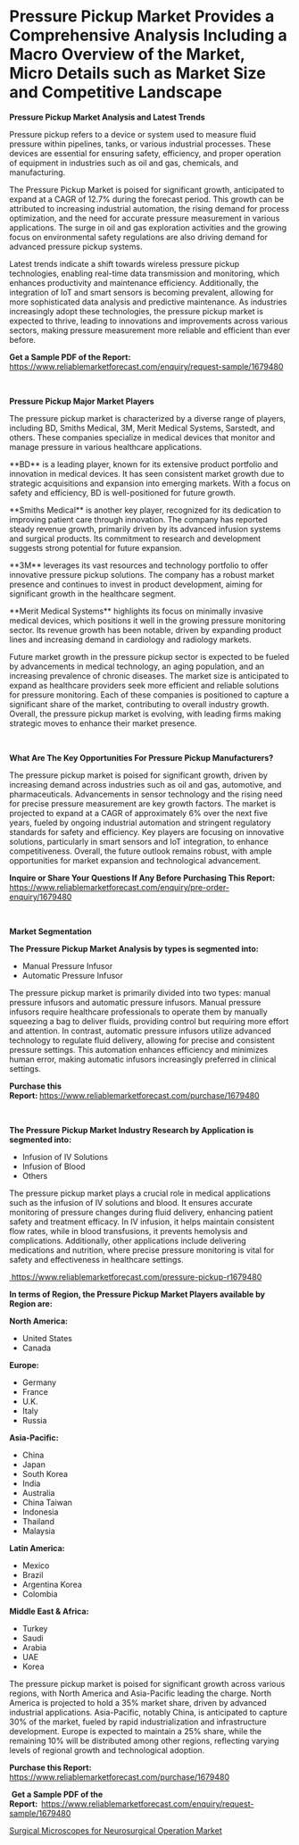<p><h1>Pressure Pickup Market Provides a Comprehensive Analysis Including a Macro Overview of the Market, Micro Details such as Market Size and Competitive Landscape</h1></p><p><strong>Pressure Pickup Market Analysis and Latest Trends</strong></p>
<p><p>Pressure pickup refers to a device or system used to measure fluid pressure within pipelines, tanks, or various industrial processes. These devices are essential for ensuring safety, efficiency, and proper operation of equipment in industries such as oil and gas, chemicals, and manufacturing.</p><p>The Pressure Pickup Market is poised for significant growth, anticipated to expand at a CAGR of 12.7% during the forecast period. This growth can be attributed to increasing industrial automation, the rising demand for process optimization, and the need for accurate pressure measurement in various applications. The surge in oil and gas exploration activities and the growing focus on environmental safety regulations are also driving demand for advanced pressure pickup systems.</p><p>Latest trends indicate a shift towards wireless pressure pickup technologies, enabling real-time data transmission and monitoring, which enhances productivity and maintenance efficiency. Additionally, the integration of IoT and smart sensors is becoming prevalent, allowing for more sophisticated data analysis and predictive maintenance. As industries increasingly adopt these technologies, the pressure pickup market is expected to thrive, leading to innovations and improvements across various sectors, making pressure measurement more reliable and efficient than ever before.</p></p>
<p><strong>Get a Sample PDF of the Report:&nbsp;</strong> <a href="https://www.reliablemarketforecast.com/enquiry/request-sample/1679480?utm_campaign=3354&utm_medium=2&utm_source=Github&utm_content=ia&utm_term=25032025&utm_id=pressure-pickup">https://www.reliablemarketforecast.com/enquiry/request-sample/1679480</a></p>
<p>&nbsp;</p>
<p><strong>Pressure Pickup Major Market Players</strong></p>
<p><p>The pressure pickup market is characterized by a diverse range of players, including BD, Smiths Medical, 3M, Merit Medical Systems, Sarstedt, and others. These companies specialize in medical devices that monitor and manage pressure in various healthcare applications. </p><p>**BD** is a leading player, known for its extensive product portfolio and innovation in medical devices. It has seen consistent market growth due to strategic acquisitions and expansion into emerging markets. With a focus on safety and efficiency, BD is well-positioned for future growth.</p><p>**Smiths Medical** is another key player, recognized for its dedication to improving patient care through innovation. The company has reported steady revenue growth, primarily driven by its advanced infusion systems and surgical products. Its commitment to research and development suggests strong potential for future expansion.</p><p>**3M** leverages its vast resources and technology portfolio to offer innovative pressure pickup solutions. The company has a robust market presence and continues to invest in product development, aiming for significant growth in the healthcare segment.</p><p>**Merit Medical Systems** highlights its focus on minimally invasive medical devices, which positions it well in the growing pressure monitoring sector. Its revenue growth has been notable, driven by expanding product lines and increasing demand in cardiology and radiology markets.</p><p>Future market growth in the pressure pickup sector is expected to be fueled by advancements in medical technology, an aging population, and an increasing prevalence of chronic diseases. The market size is anticipated to expand as healthcare providers seek more efficient and reliable solutions for pressure monitoring. Each of these companies is positioned to capture a significant share of the market, contributing to overall industry growth. Overall, the pressure pickup market is evolving, with leading firms making strategic moves to enhance their market presence.</p></p>
<p>&nbsp;</p>
<p><strong>What Are The Key Opportunities For Pressure Pickup Manufacturers?</strong></p>
<p><p>The pressure pickup market is poised for significant growth, driven by increasing demand across industries such as oil and gas, automotive, and pharmaceuticals. Advancements in sensor technology and the rising need for precise pressure measurement are key growth factors. The market is projected to expand at a CAGR of approximately 6% over the next five years, fueled by ongoing industrial automation and stringent regulatory standards for safety and efficiency. Key players are focusing on innovative solutions, particularly in smart sensors and IoT integration, to enhance competitiveness. Overall, the future outlook remains robust, with ample opportunities for market expansion and technological advancement.</p></p>
<p><strong>Inquire or Share Your Questions If Any Before Purchasing This Report:</strong> <a href="https://www.reliablemarketforecast.com/enquiry/pre-order-enquiry/1679480?utm_campaign=3354&utm_medium=2&utm_source=Github&utm_content=ia&utm_term=25032025&utm_id=pressure-pickup">https://www.reliablemarketforecast.com/enquiry/pre-order-enquiry/1679480</a></p>
<p>&nbsp;</p>
<p><strong>Market Segmentation</strong></p>
<p><strong>The Pressure Pickup Market Analysis by types is segmented into:</strong></p>
<p><ul><li>Manual Pressure Infusor</li><li>Automatic Pressure Infusor</li></ul></p>
<p><p>The pressure pickup market is primarily divided into two types: manual pressure infusors and automatic pressure infusors. Manual pressure infusors require healthcare professionals to operate them by manually squeezing a bag to deliver fluids, providing control but requiring more effort and attention. In contrast, automatic pressure infusors utilize advanced technology to regulate fluid delivery, allowing for precise and consistent pressure settings. This automation enhances efficiency and minimizes human error, making automatic infusors increasingly preferred in clinical settings.</p></p>
<p><strong>Purchase this Report:&nbsp;</strong><a href="https://www.reliablemarketforecast.com/purchase/1679480?utm_campaign=3354&utm_medium=2&utm_source=Github&utm_content=ia&utm_term=25032025&utm_id=pressure-pickup">https://www.reliablemarketforecast.com/purchase/1679480</a></p>
<p>&nbsp;</p>
<p><strong>The Pressure Pickup Market Industry Research by Application is segmented into:</strong></p>
<p><ul><li>Infusion of IV Solutions</li><li>Infusion of Blood</li><li>Others</li></ul></p>
<p><p>The pressure pickup market plays a crucial role in medical applications such as the infusion of IV solutions and blood. It ensures accurate monitoring of pressure changes during fluid delivery, enhancing patient safety and treatment efficacy. In IV infusion, it helps maintain consistent flow rates, while in blood transfusions, it prevents hemolysis and complications. Additionally, other applications include delivering medications and nutrition, where precise pressure monitoring is vital for safety and effectiveness in healthcare settings.</p></p>
<p><a href="https://www.reliablemarketforecast.com/pressure-pickup-r1679480?utm_campaign=3354&utm_medium=2&utm_source=Github&utm_content=ia&utm_term=25032025&utm_id=pressure-pickup">&nbsp;https://www.reliablemarketforecast.com/pressure-pickup-r1679480</a></p>
<p><strong>In terms of Region, the Pressure Pickup Market Players available by Region are:</strong></p>
<p>
    <p> <strong> North America: </strong>
        <ul>
            <li>United States</li>
            <li>Canada</li>
        </ul>
        </p> 
    <p> <strong> Europe: </strong>
        <ul>
            <li>Germany</li>
            <li>France</li>
            <li>U.K.</li>
            <li>Italy</li>
            <li>Russia</li>
        </ul>
        </p> 
    <p> <strong> Asia-Pacific: </strong>
        <ul>
            <li>China</li>
            <li>Japan</li>
            <li>South Korea</li>
            <li>India</li>
            <li>Australia</li>
            <li>China Taiwan</li>
            <li>Indonesia</li>
            <li>Thailand</li>
            <li>Malaysia</li>
        </ul>
        </p> 
    <p> <strong> Latin America: </strong>
        <ul>
            <li>Mexico</li>
            <li>Brazil</li>
            <li>Argentina Korea</li>
            <li>Colombia</li>
        </ul>
        </p> 
    <p> <strong> Middle East & Africa: </strong>
        <ul>
            <li>Turkey</li>
            <li>Saudi</li>
            <li>Arabia</li>
            <li>UAE</li>
            <li>Korea</li>
        </ul>
    </p>
    </p>
<p><p>The pressure pickup market is poised for significant growth across various regions, with North America and Asia-Pacific leading the charge. North America is projected to hold a 35% market share, driven by advanced industrial applications. Asia-Pacific, notably China, is anticipated to capture 30% of the market, fueled by rapid industrialization and infrastructure development. Europe is expected to maintain a 25% share, while the remaining 10% will be distributed among other regions, reflecting varying levels of regional growth and technological adoption.</p></p>
<p><strong>Purchase this Report: </strong><a href="https://www.reliablemarketforecast.com/purchase/1679480?utm_campaign=3354&utm_medium=2&utm_source=Github&utm_content=ia&utm_term=25032025&utm_id=pressure-pickup">https://www.reliablemarketforecast.com/purchase/1679480</a></p>
<p>&nbsp;<strong>Get a Sample PDF of the Report:&nbsp;&nbsp;</strong><a href="https://www.reliablemarketforecast.com/enquiry/request-sample/1679480?utm_campaign=3354&utm_medium=2&utm_source=Github&utm_content=ia&utm_term=25032025&utm_id=pressure-pickup">https://www.reliablemarketforecast.com/enquiry/request-sample/1679480</a></p>
<p><strong></strong></p>
<p><p><a href="https://github.com/ElviraLeka1962/Market-Research-Report-List-1/blob/main/surgical-microscopes-for-neurosurgical-operation-market.md?utm_campaign=3354&utm_medium=2&utm_source=Github&utm_content=ia&utm_term=25032025&utm_id=pressure-pickup">Surgical Microscopes for Neurosurgical Operation Market</a></p></p>